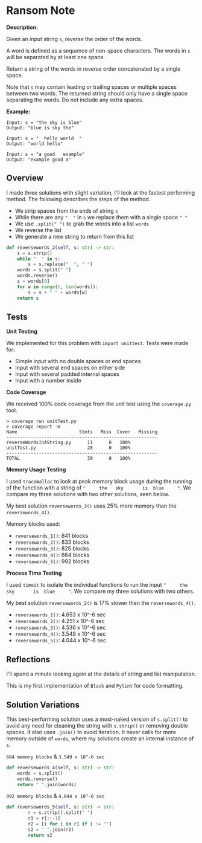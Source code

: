 # Ransom Note

**Description:**

Given an input string `s`, reverse the order of the words.

A word is defined as a sequence of non-space characters. The words in `s` will be separated by at least one space.

Return a string of the words in reverse order concatenated by a single space.

Note that `s` may contain leading or trailing spaces or multiple spaces between two words. The returned string should only have a single space separating the words. Do not include any extra spaces.

**Example:**

```
Input: s = "the sky is blue"
Output: "blue is sky the"

Input: s = "  hello world  "
Output: "world hello"

Input: s = "a good   example"
Output: "example good a"
```

## Overview

I made three solutions with slight variation, I'll look at the fastest performing method. The following describes the steps of the method.
- We strip spaces from the ends of string `s`
- While there are any `"  "` in `s` we replace them with a single space `" "`
- We use `.split(" ")` to grab the words into a list `words`
- We reverse the list
- We generate a new string to return from this list

```python
def reversewords_2(self, s: str) -> str:
    s = s.strip()
    while "  " in s:
        s = s.replace("  ", " ")
    words = s.split(" ")
    words.reverse()
    s = words[0]
    for w in range(1, len(words)):
        s = s + " " + words[w]
    return s
```

## Tests

**Unit Testing**

We implemented for this problem with `import unittest`. Tests were made for:
- Simple input with no double spaces or end spaces
- Input with several end spaces on either side
- Input with several padded internal spaces
- Input with a number inside


**Code Coverage**

We received 100% code coverage from the unit test using the `coverage.py` tool.
```
> coverage run unitTest.py
> coverage report -m 
Name                       Stmts   Miss  Cover   Missing
--------------------------------------------------------
reverseWordsInAString.py      11      0   100%
unitTest.py                   28      0   100%
--------------------------------------------------------
TOTAL                         39      0   100%
```

**Memory Usage Testing**

I used `tracemalloc` to look at peak memory block usage during the running of the function with a string of `"     the   sky       is  blue     "`. We compare my three solutions with two other solutions, seen below.

My best solution `reversewords_3()` uses 25% more memory than the `reversewords_4()`.

Memory blocks used:

- `reversewords_1()`: 841 blocks
- `reversewords_2()`: 833 blocks
- `reversewords_3()`: 825 blocks
- `reversewords_4()`: 664 blocks
- `reversewords_5()`: 992 blocks


**Process Time Testing**

I used `timeit` to isolate the individual functions to run the input `"     the   sky       is  blue     "`. We compare my three solutions with two others.

My best solution `reversewords_2()` is 17% slower than the `reversewords_4()`.

- `reversewords_1()`: 4.653 x 10^-6 sec
- `reversewords_2()`: 4.251 x 10^-6 sec
- `reversewords_3()`: 4.536 x 10^-6 sec
- `reversewords_4()`: 3.549 x 10^-6 sec
- `reversewords_5()`: 4.044 x 10^-6 sec


## Reflections

I'll spend a minute looking again at the details of string and list manipulation.

This is my first implementation of `Black` and `Pylint` for code formatting.


## Solution Variations

This best-performing solution uses a most-naked version of `s.split()` to avoid any need for cleaning the string with `s.strip()` or removing double spaces. It also uses `.join()` to avoid iteration. It never calls for more memory outside of `words`, where my solutions create an internal instance of `s`.

`664 memory blocks` & `3.549 x 10^-6 sec`
```python
def reversewords_4(self, s: str) -> str:
    words = s.split()
    words.reverse()
    return " ".join(words)
```

`992 memory blocks` & `4.044 x 10^-6 sec`
```python
def reversewords_5(self, s: str) -> str:
        r = s.strip().split(" ")
        r1 = r[::-1]
        r2 = [i for i in r1 if i != ""]
        s2 = " ".join(r2)
        return s2
```